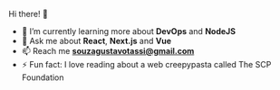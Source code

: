 Hi there! 👋

- 🌱 I’m currently learning more about **DevOps** and **NodeJS**
- 💬 Ask me about **React**, **Next.js** and **Vue**
- 📫 Reach me **souzagustavotassi@gmail.com**
- ⚡ Fun fact: I love reading about a web creepypasta called The SCP Foundation
